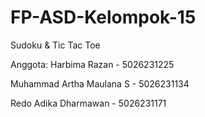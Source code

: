 # FP-ASD-Kelompok-15
Sudoku &amp; Tic Tac Toe

Anggota:
Harbima Razan - 5026231225

Muhammad Artha Maulana S - 5026231134

Redo Adika Dharmawan - 5026231171